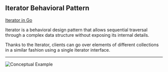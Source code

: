 ## Iterator Behavioral Pattern

[Iterator in Go](https://refactoring.guru/design-patterns/iterator/go/example#example-0)

Iterator is a behavioral design pattern that allows sequential traversal through a complex data structure without exposing its internal details.

Thanks to the Iterator, clients can go over elements of different collections in a similar fashion using a single iterator interface.

***

![Conceptual Example]()

